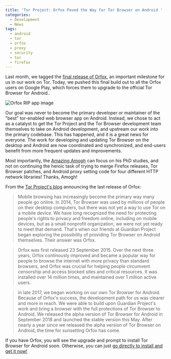 ```yaml
---
title: 'Tor Project: Orfox Paved the Way for Tor Browser on Android '
categories:
  - Development
  - News
tags:
  - android
  - tor
  - orfox
  - proxy
  - security
  - tor
  - firefox
---
```



Last month, we tagged the [final release of Orfox](https://github.com/guardianproject/Orfox/releases/tag/Orfox-Final-RIP-v16), an important milestone for us in our work on Tor. Today, we pushed this final build out to all the Orfox users on Google Play, which forces them to upgrade to the official Tor Browser for Android..

![Orfox RIP app image](https://blog.torproject.org/sites/default/files/inline-images/Orfox%20Download.2.png "Orfox RIP")

Our goal was never to become the primary developer or maintainer of the "best" tor-enabled web browser app on Android. Instead, we chose to act as a catalyst to get the Tor Project and the Tor Browser development team themselves to take on Android development, and upstream our work into the primary codebase. This has happened, and it is a great news for everyone. The work for developing and updating Tor Browser on the desktop and Android are now coordinated and synchronized, and end-users benefit from more frequent updates and improvements.

Most importantly, the [Amazing Amogh](https://github.com/amoghbl1) can focus on his PhD studies, and not on continuing the heroic task of trying to merge Firefox releases, Tor Browser patches, and Android proxy setting code for four different HTTP network libraries! Thanks, Amogh! 

From the [Tor Project's blog](https://blog.torproject.org/orfox-paved-way-tor-browser-android) announcing the last release of Orfox:

> Mobile browsing has increasingly become the primary way many people go online. In 2014, Tor Browser was used by millions of people on their desktop computers, but there was not yet a way to use Tor on a mobile device. We have long recognized the need for protecting people's rights to privacy and freedom online, including on mobile devices, but as a small nonprofit organization, we were not yet ready to meet that demand. That's when our friends at Guardian Project began exploring the possibility of providing Tor Browser on Android themselves. Their answer was Orfox.
 
> Orfox was first released 23 September 2015. Over the next three years, Orfox continously improved and became a popular way for people to browse the internet with more privacy than standard browsers, and Orfox was crucial for helping people circumvent censorship and access blocked sites and critical resources. It was installed over 14 million times, and maintained over 1 million active users.

> In late 2017, we began working on our own Tor Browser for Android. Because of Orfox's success, the development path for us was clearer and more in reach. We were able to build upon Guardian Project's work and bring a browser with the full protections of Tor Browser to Android. We released the alpha version of Tor Browser for Android in September 2018 and launched the stable version this May. After nearly a year since we released the alpha version of Tor Browser on Android, the time for sunsetting Orfox has come. 

If you have Orfox, you will see the upgrade and prompt to install Tor Browser for Android soon. Otherwise, you can just [go directly to install and get it now!](https://play.google.com/store/apps/details?id=org.torproject.torbrowser&hl=en_US)
